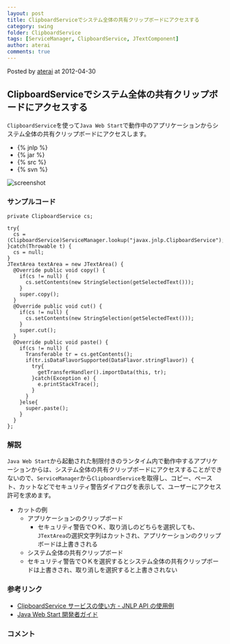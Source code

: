 ```yaml
---
layout: post
title: ClipboardServiceでシステム全体の共有クリップボードにアクセスする
category: swing
folder: ClipboardService
tags: [ServiceManager, ClipboardService, JTextComponent]
author: aterai
comments: true
---
```


Posted by [aterai](http://terai.xrea.jp/aterai.html) at 2012-04-30

## ClipboardServiceでシステム全体の共有クリップボードにアクセスする
`ClipboardService`を使って`Java Web Start`で動作中のアプリケーションからシステム全体の共有クリップボードにアクセスします。

- {% jnlp %}
- {% jar %}
- {% src %}
- {% svn %}

<!-- dummy comment line for breaking list -->

![screenshot](https://lh5.googleusercontent.com/--_lXbzG-H7g/T53noZrOnHI/AAAAAAAABME/FyY8MKdHSg0/s800/ClipboardService.png)

### サンプルコード
<pre class="prettyprint"><code>private ClipboardService cs;
</code></pre>

<pre class="prettyprint"><code>try{
  cs = (ClipboardService)ServiceManager.lookup("javax.jnlp.ClipboardService");
}catch(Throwable t) {
  cs = null;
}
JTextArea textArea = new JTextArea() {
  @Override public void copy() {
    if(cs != null) {
      cs.setContents(new StringSelection(getSelectedText()));
    }
    super.copy();
  }
  @Override public void cut() {
    if(cs != null) {
      cs.setContents(new StringSelection(getSelectedText()));
    }
    super.cut();
  }
  @Override public void paste() {
    if(cs != null) {
      Transferable tr = cs.getContents();
      if(tr.isDataFlavorSupported(DataFlavor.stringFlavor)) {
        try{
          getTransferHandler().importData(this, tr);
        }catch(Exception e) {
          e.printStackTrace();
        }
      }
    }else{
      super.paste();
    }
  }
};
</code></pre>

### 解説
`Java Web Start`から起動された制限付きのランタイム内で動作中するアプリケーションからは、システム全体の共有クリップボードにアクセスすることができないので、`ServiceManager`から`ClipboardService`を取得し、コピー、ペースト、カットなどでセキュリティ警告ダイアログを表示して、ユーザーにアクセス許可を求めます。

- カットの例
    - アプリケーションのクリップボード
        - セキュリティ警告でＯＫ、取り消しのどちらを選択しても、`JTextArea`の選択文字列はカットされ、アプリケーションのクリップボードは上書きされる
    - システム全体の共有クリップボード
    - セキュリティ警告でＯＫを選択するとシステム全体の共有クリップボードは上書きされ、取り消しを選択すると上書きされない

<!-- dummy comment line for breaking list -->

### 参考リンク
- [ClipboardService サービスの使い方 - JNLP API の使用例](http://docs.oracle.com/javase/jp/6/technotes/guides/javaws/developersguide/examples.html#ClipboardService)
- [Java Web Start 開発者ガイド](http://docs.oracle.com/javase/jp/6/technotes/guides/javaws/developersguide/contents.html)

<!-- dummy comment line for breaking list -->

### コメント
